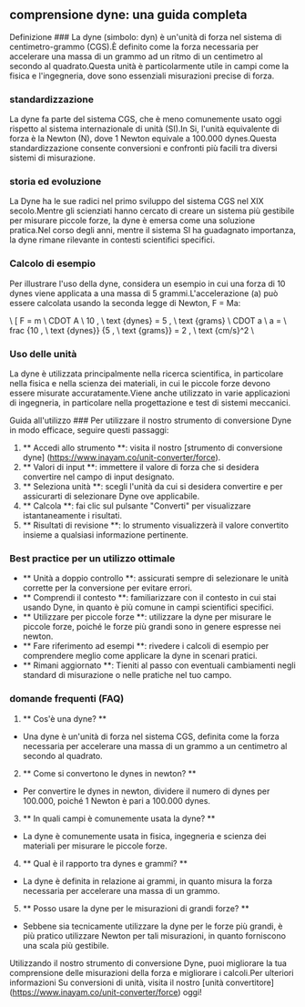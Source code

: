## comprensione dyne: una guida completa

Definizione ###
La dyne (simbolo: dyn) è un'unità di forza nel sistema di centimetro-grammo (CGS).È definito come la forza necessaria per accelerare una massa di un grammo ad un ritmo di un centimetro al secondo al quadrato.Questa unità è particolarmente utile in campi come la fisica e l'ingegneria, dove sono essenziali misurazioni precise di forza.

### standardizzazione
La dyne fa parte del sistema CGS, che è meno comunemente usato oggi rispetto al sistema internazionale di unità (SI).In Si, l'unità equivalente di forza è la Newton (N), dove 1 Newton equivale a 100.000 dynes.Questa standardizzazione consente conversioni e confronti più facili tra diversi sistemi di misurazione.

### storia ed evoluzione
La Dyne ha le sue radici nel primo sviluppo del sistema CGS nel XIX secolo.Mentre gli scienziati hanno cercato di creare un sistema più gestibile per misurare piccole forze, la dyne è emersa come una soluzione pratica.Nel corso degli anni, mentre il sistema SI ha guadagnato importanza, la dyne rimane rilevante in contesti scientifici specifici.

### Calcolo di esempio
Per illustrare l'uso della dyne, considera un esempio in cui una forza di 10 dynes viene applicata a una massa di 5 grammi.L'accelerazione (a) può essere calcolata usando la seconda legge di Newton, F = Ma:

\ [
F = m \ CDOT A \\
10 \, \ text {dynes} = 5 \, \ text {grams} \ CDOT a \\
a = \ frac {10 \, \ text {dynes}} {5 \, \ text {grams}} = 2 \, \ text {cm/s}^2
\

### Uso delle unità
La dyne è utilizzata principalmente nella ricerca scientifica, in particolare nella fisica e nella scienza dei materiali, in cui le piccole forze devono essere misurate accuratamente.Viene anche utilizzato in varie applicazioni di ingegneria, in particolare nella progettazione e test di sistemi meccanici.

Guida all'utilizzo ###
Per utilizzare il nostro strumento di conversione Dyne in modo efficace, seguire questi passaggi:

1. ** Accedi allo strumento **: visita il nostro [strumento di conversione dyne] (https://www.inayam.co/unit-converter/force).
2. ** Valori di input **: immettere il valore di forza che si desidera convertire nel campo di input designato.
3. ** Seleziona unità **: scegli l'unità da cui si desidera convertire e per assicurarti di selezionare Dyne ove applicabile.
4. ** Calcola **: fai clic sul pulsante "Converti" per visualizzare istantaneamente i risultati.
5. ** Risultati di revisione **: lo strumento visualizzerà il valore convertito insieme a qualsiasi informazione pertinente.

### Best practice per un utilizzo ottimale
- ** Unità a doppio controllo **: assicurati sempre di selezionare le unità corrette per la conversione per evitare errori.
- ** Comprendi il contesto **: familiarizzare con il contesto in cui stai usando Dyne, in quanto è più comune in campi scientifici specifici.
- ** Utilizzare per piccole forze **: utilizzare la dyne per misurare le piccole forze, poiché le forze più grandi sono in genere espresse nei newton.
- ** Fare riferimento ad esempi **: rivedere i calcoli di esempio per comprendere meglio come applicare la dyne in scenari pratici.
- ** Rimani aggiornato **: Tieniti al passo con eventuali cambiamenti negli standard di misurazione o nelle pratiche nel tuo campo.

### domande frequenti (FAQ)

1. ** Cos'è una dyne? **
- Una dyne è un'unità di forza nel sistema CGS, definita come la forza necessaria per accelerare una massa di un grammo a un centimetro al secondo al quadrato.

2. ** Come si convertono le dynes in newton? **
- Per convertire le dynes in newton, dividere il numero di dynes per 100.000, poiché 1 Newton è pari a 100.000 dynes.

3. ** In quali campi è comunemente usata la dyne? **
- La dyne è comunemente usata in fisica, ingegneria e scienza dei materiali per misurare le piccole forze.

4. ** Qual è il rapporto tra dynes e grammi? **
- La dyne è definita in relazione ai grammi, in quanto misura la forza necessaria per accelerare una massa di un grammo.

5. ** Posso usare la dyne per le misurazioni di grandi forze? **
- Sebbene sia tecnicamente utilizzare la dyne per le forze più grandi, è più pratico utilizzare Newton per tali misurazioni, in quanto forniscono una scala più gestibile.

Utilizzando il nostro strumento di conversione Dyne, puoi migliorare la tua comprensione delle misurazioni della forza e migliorare i calcoli.Per ulteriori informazioni Su conversioni di unità, visita il nostro [unità convertitore] (https://www.inayam.co/unit-converter/force) oggi!